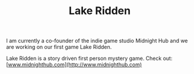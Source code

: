 ﻿---
title: Lake Ridden
startDate: 2015-12-01 09:00
imageLink: LakeRiddenPortfolio.jpg
---

I am currently a co-founder of the indie game studio Midnight Hub and we are working on our first game Lake Ridden.

Lake Ridden is a story driven first person mystery game. Check out: [www.midnighthub.com](http://www.midnighthub.com)